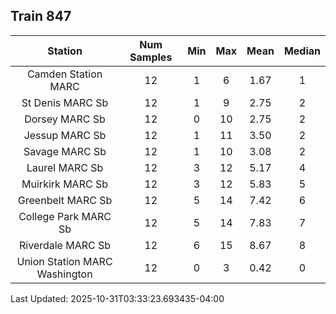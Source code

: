 ## Train 847

| Station | Num Samples | Min | Max | Mean | Median |
| :-----: | :---------: | :-: | :-: | :--: | :----: |
| Camden Station MARC | 12 | 1 | 6 | 1.67 | 1 |
| St Denis MARC Sb | 12 | 1 | 9 | 2.75 | 2 |
| Dorsey MARC Sb | 12 | 0 | 10 | 2.75 | 2 |
| Jessup MARC Sb | 12 | 1 | 11 | 3.50 | 2 |
| Savage MARC Sb | 12 | 1 | 10 | 3.08 | 2 |
| Laurel MARC Sb | 12 | 3 | 12 | 5.17 | 4 |
| Muirkirk MARC Sb | 12 | 3 | 12 | 5.83 | 5 |
| Greenbelt MARC Sb | 12 | 5 | 14 | 7.42 | 6 |
| College Park MARC Sb | 12 | 5 | 14 | 7.83 | 7 |
| Riverdale MARC Sb | 12 | 6 | 15 | 8.67 | 8 |
| Union Station MARC Washington | 12 | 0 | 3 | 0.42 | 0 |


Last Updated: 2025-10-31T03:33:23.693435-04:00